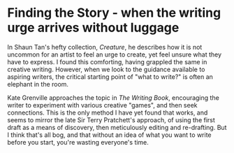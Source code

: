 Finding the Story - when the writing urge arrives without luggage
=================
In Shaun Tan's hefty collection, *Creature*, he describes how it is not uncommon for an artist to feel an urge to create, yet feel unsure what they have to express. I found this comforting, having grappled the same in creative writing. However, when we look to the guidance available to aspiring writers, the critical starting point of "what to write?" is often an elephant in the room.

Kate Grenville approaches the topic in *The Writing Book*, encouraging the writer to experiment with various creative "games", and then seek connections. This is the only method I have yet found that works, and seems to mirror the late Sir Terry Pratchett's approach, of using the first draft as a means of discovery, then meticulously editing and re-drafting. But I think that's all bog, and that without an idea of what you want to write before you start, you're wasting everyone's time.